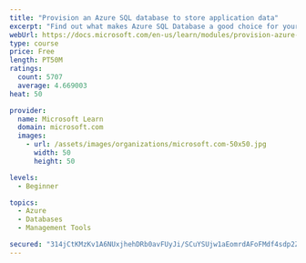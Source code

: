 ```yaml
---
title: "Provision an Azure SQL database to store application data"
excerpt: "Find out what makes Azure SQL Database a good choice for your relational database, how to create the database from the portal and connect with Azure Cloud Shell."
webUrl: https://docs.microsoft.com/en-us/learn/modules/provision-azure-sql-db/
type: course
price: Free
length: PT50M
ratings:
  count: 5707
  average: 4.669003
heat: 50

provider:
  name: Microsoft Learn
  domain: microsoft.com
  images:
    - url: /assets/images/organizations/microsoft.com-50x50.jpg
      width: 50
      height: 50

levels:
  - Beginner

topics:
  - Azure
  - Databases
  - Management Tools

secured: "314jCtKMzKv1A6NUxjhehDRb0avFUyJi/SCuYSUjw1aEomrdAFoFMdf4sdp2ZjjpChpfCUNx5wM3HSRgkWaBj+KvUAhXN0GWiCK49AVnhyEtT0dCpLVKqDuy//Uo/VLntvk0jLXRPKoCRjdohl6u6uWjXPhpuTUbgGkA7Nne1Hf3y+lrKeiAQ+cm2plJkMbBXE8tEIrd7cFxU0Ez2aPnbGGogKQK/ebHxzxTt4togqntCsA17x9dlOehzo1sthDM9kfheXapknkxxAL7lyt6WZRGpqVvhk3fuqI1MguoNSA1h34zKnJZo+2MdKYZHn6OpBO5WAIwm6p8NbhhPMkiNSgTqrS5N9loXSjo5HEj6wvG4aWG/sIKQVzfFq6C0UqDwbU2Ox9h2/RPo61qogEgEEguR4XZRsGDLUAiXYsfUO4=;y/4kdeVCx6Q+gQw/Po/dNg=="
---
```


